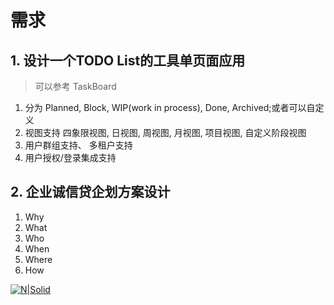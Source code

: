 # 需求

## 1. 设计一个TODO List的工具单页面应用


> 可以参考 TaskBoard

1. 分为 Planned, Block, WIP(work in process), Done, Archived;或者可以自定义
2. 视图支持 四象限视图, 日视图, 周视图, 月视图, 项目视图, 自定义阶段视图
3. 用户群组支持、 多租户支持
4. 用户授权/登录集成支持


## 2. 企业诚信贷企划方案设计
1. Why
2. What
3. Who
4. When
5. Where
6. How

[![N|Solid](https://cldup.com/dTxpPi9lDf.thumb.png)](https://nodesource.com/products/nsolid)